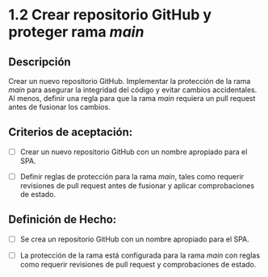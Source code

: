# 1.2 Crear repositorio GitHub y proteger rama _main_

## Descripción

Crear un nuevo repositorio GitHub. Implementar la protección de la rama _main_ para asegurar la integridad del código y evitar cambios accidentales. Al menos, definir una regla para que la rama _main_ requiera un pull request antes de fusionar los cambios.

## Criterios de aceptación:

- [ ] Crear un nuevo repositorio GitHub con un nombre apropiado para el SPA.

- [ ] Definir reglas de protección para la rama _main_, tales como requerir revisiones de pull request antes de fusionar y aplicar comprobaciones de estado.

## Definición de Hecho:

- [ ] Se crea un repositorio GitHub con un nombre apropiado para el SPA.

- [ ] La protección de la rama está configurada para la rama _main_ con reglas como requerir revisiones de pull request y comprobaciones de estado.
